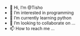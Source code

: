 - 👋 Hi, I’m @Tisho
- 👀 I’m interested in programming
- 🌱 I’m currently learning python
- 💞️ I’m looking to collaborate on ...
- 📫 How to reach me ...

<!---
Rukono/Rukono is a ✨ special ✨ repository because its `README.md` (this file) appears on your GitHub profile.
You can click the Preview link to take a look at your changes.
--->
